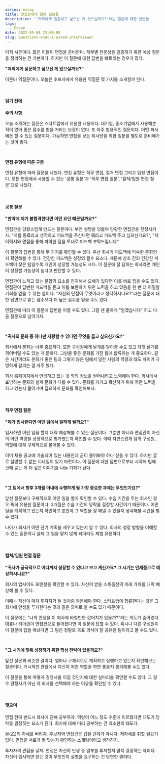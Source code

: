 ```yaml
---
series: essay
title: 면접관에게 했던 질문들
description: '"저희에게 질문하고 싶으신 게 있으실까요?"라는 질문에 대한 답변들'
tags:
  - Essay
date: 2022-05-04 23:00:00
slug: questions-what-i-asked-interviewer
---
```


이직 시즌이다. 많은 이들이 면접을 준비한다. 직무별 전문성을 검증하기 위한 예상 질문을 정리하는 건 기본이다. 하지만 이 질문에 대한 답변을 빠트리는 경우가 많다.

**"저희에게 질문하고 싶으신 게 있으실까요?"**

이른바 역질문이다. 오늘은 후보자에게 유용한 역질문 몇 가지를 소개할까 한다.

<br/>

#### 읽기 전에

**주의 사항**

오늘 소개하는 질문은 스타트업에서 유용한 내용이다. 대기업, 중소기업에서 사용해본 적이 없어 좋은 점수를 받을 거라는 보장이 없다. 또 아주 범용적인 질문이다. 어떤 회사에든 할 수 있는 질문이다. 가능하면 면접을 보는 회사만을 위한 질문을 별도로 준비해가는 것이 좋다.

<br/>

**면접 유형에 따른 구분**

면접 유형에 따라 질문을 나눴다. 면접 유형은 직무 면접, 컬쳐 면접 그리고 임원 면접이다. 모든 면접에서 사용할 수 있는 '공통 질문'과 '직무 면접 질문', '컬쳐/임원 면접 질문'으로 나눴다.

<br/>

#### 공통 질문

**"만약에 제가 불합격한다면 어떤 요인 때문일까요?"**

면접관을 당황스럽게 만드는 질문이다. 부연 설명을 덧붙여 당황한 면접관을 진정시키자. "저를 동료라고 생각하고 피드백을 주신다면 뭐라고 피드백 주고 싶으신가요?", "제 이력서와 면접을 통해 파악한 점을 토대로 피드백 부탁드립니다"

이 질문의 답변을 통해 두 가지를 확인할 수 있다. 우선 회사가 피드백에 익숙한 문화인지 확인해볼 수 있다. 건강한 피드백은 성장의 필수 요소다. 때문에 상호 간의 건강한 피드백이 잦은 팀일수록 개인이 성장할 가능성도 크다. 이 질문에 잘 답하는 회사라면 개인이 성장할 가능성이 높다고 판단할 수 있다.

면접관이 느끼고 있는 불합격 요소를 인지해서 오해가 있다면 이를 바로 잡을 수도 있다. 면접관이 답변한 피드백을 듣고 이를 보완하기 위한 노력을 하고 있음을 한 번 더 어필할 기회를 얻을 수 있는 셈이다. "자신의 단점이 무엇이라고 생각하시나요?"라는 질문에 대한 답변으로 얻는 점수보다 더 높은 점수를 얻을 수도 있다.

면접관에 따라 이 질문에 답변을 피할 수도 있다. 그럴 땐 쿨하게 "알겠습니다" 하고 다음 질문으로 넘어가자.

<br/>

**"귀사의 문화 중 하나만 자랑할 수 있다면 무엇을 꼽고 싶으신가요?"**

회사에서 문화는 너무 중요하다. 모든 구성원에게 날개를 달아줄 수도 있고 자칫 날개를 꺾어버릴 수도 있는 게 문화다. 그만큼 좋은 문화를 가진 팀에 합류하는 게 중요하다. 같은 시간이라도 문화가 좋은 팀과 그렇지 않은 팀에서 일한 사람의 역량과 태도 차이가 극명하게 갈리는 걸 자주 봤다.

회사 홈페이지에서 언급하고 있는 것 외의 정보를 얻어내려고 노력해야 한다. 회사에서 표방하는 문화와 실제 문화가 다를 수 있다. 문화를 지키고 확산하기 위해 어떤 노력을 하고 있는지 물어가며 집요하게 문화를 확인해보자.

<br/>

#### 직무 면접 질문

**"제가 입사한다면 어떤 팀에서 일하게 될까요?"**

입사하면 어떤 일을 할지 대략 예상해볼 수 있는 질문이다. 그뿐만 아니라 면접관이 자신의 어떤 역량을 긍정적으로 평가했는지 확인할 수 있다. 이때 자연스럽게 팀의 구성원, 역할에 대해 구체적으로 물어볼 수 있다.

이미 채용 공고에 기술되어 있는 내용인데 굳이 물어봐야 하나 싶을 수 있다. 하지만 글로 설명할 수 없는 디테일이 있기 마련이다. 이 질문에 대한 답변으로부터 시작해 팀에 관해 묻는 게 더 깊은 이야기를 나눌 기회가 된다.

<br/>

**"그 팀에서 향후 3개월 이내에 수행하게 될 가장 중요한 과제는 무엇인가요?"**

앞선 질문보다 구체적으로 어떤 일을 할지 확인할 수 있다. 수습 기간을 두는 회사인 경우 특히 유용한 질문이다. 3개월은 수습 기간의 당락을 결정할 시간이기 때문이다. 어떤 일을 계획하고 있는지 확인하고 본인이 그 역할을 잘 해낼 수 있을지 생각해볼 시간을 벌 수 있다.

나아가 회사가 어떤 단기 계획을 세우고 있는지 알 수 있다. 회사의 성장 방향을 이해할 수 있는 질문이니 실제 그 일을 맡지 않게 되더라도 제법 유용하다.

<br/>

#### 컬쳐/임원 면접 질문

**"귀사가 궁극적으로 어디까지 성장할 수 있다고 보고 계신가요? 그 시기는 언제쯤으로 예상하시나요?"**

회사의 업사이드 포텐셜을 확인할 수 있다. 자신이 받을 스톡옵션의 미래 가치를 대략 예상해 볼 수 있다.

이때는 자신이 마치 투자자가 될 것처럼 질문해야 한다. 스타트업에 합류한다는 것은 그 회사에 인생을 투자한다는 것과 같은 의미로 볼 수도 있기 때문이다.

이 질문에는 "나의 인생을 이 회사에 바칠만한 값어치가 있을까?"라는 의도가 숨어있다. 대표나 리더급이 면접관으로 들어왔다면 이 질문에 답할 수 있다. 혹시나 다른 구성원이 이 질문에 답을 해낸다면 그 팀은 정말로 목표 의식이 잘 공유된 팀이라고 볼 수도 있다.

<br/>

**"그 시기에 맞춰 성장하기 위한 핵심 전략이 있을까요?"**

앞선 질문과 비슷한 결이다. 얼마나 구체적으로 계획하고 실행하고 있는지 확인해보는 질문이다. 거시적인 관점에서 자신이 어떤 역할을 하면 좋을지 생각해볼 수도 있다.

이 질문을 통해 어떻게 경쟁사를 이길 것인지에 대한 실마리를 확인할 수도 있다. 그 경우 경쟁사가 아닌 이 회사를 선택해야 하는 이유를 확인할 수 있다.

<br/>

#### 맺으며

면접 전에 반드시 회사에 관해 공부하자. 역량이 어느 정도 수준에 이르렀다면 태도가 당락을 결정짓는 요소가 된다. 회사에 대해 미리 공부하는 건 최소한의 태도다.

을(乙)의 자세를 버리자. 후보자와 면접관은 갑을 관계가 아니다. 저자세를 취할 필요가 없다. 면접을 서로가 잘 맞는지 확인하는 소개팅이라고 생각하자.

투자자의 관점을 갖자. 면접은 자신의 인생 중 일부를 투자할지 말지 결정하는 자리다. 자신이 입사하면 얻는 것이 무엇인지 설명을 요구하는 건 당연한 권리다.

